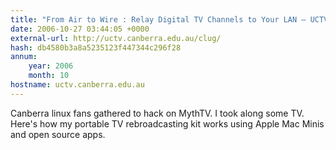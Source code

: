 ```yaml
---
title: "From Air to Wire : Relay Digital TV Channels to Your LAN — UCTV"
date: 2006-10-27 03:44:05 +0000
external-url: http://uctv.canberra.edu.au/clug/
hash: db4580b3a8a5235123f447344c296f28
annum:
    year: 2006
    month: 10
hostname: uctv.canberra.edu.au
---
```


Canberra linux fans gathered to hack on MythTV. I took along some TV. Here's how my portable TV rebroadcasting kit works using Apple Mac Minis and open source apps.
